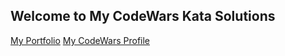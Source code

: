 ## Welcome to My CodeWars Kata Solutions

<a href="https://vainqueur.vercel.app/">My Portfolio</a>
<a href="https://www.codewars.com/users/Mg-vainqueur">My CodeWars Profile</a>
